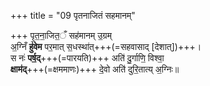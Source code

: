 +++
title = "09 पृतनाजितं सहमानम्"

+++
पृ॒त॒ना॒जित॒ँ सह॑मानम् उ॒ग्रम्  
अ॒ग्निँ **हु॑वेम** पर॒मात् स॒धस्था॑त्+++(=सहवासाद् [देशात्])+++।  
स नः॑ **पर्ष॒द्**+++(=पारयति)+++ अति॑ दु॒र्गाणि॒ विश्वा॒  
**क्षाम॑द्**+++(=क्षममाणः)+++ दे॒वो अति॑ दुरि॒तात्य् अ॒ग्निः॥